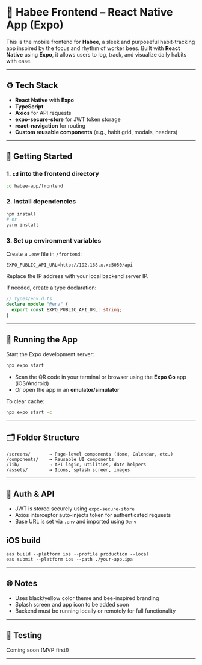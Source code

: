 # 🐝 Habee Frontend – React Native App (Expo)

This is the mobile frontend for **Habee**, a sleek and purposeful habit-tracking app inspired by the focus and rhythm of worker bees. Built with **React Native** using **Expo**, it allows users to log, track, and visualize daily habits with ease.

---

## ⚙️ Tech Stack

- **React Native** with **Expo**
- **TypeScript**
- **Axios** for API requests
- **expo-secure-store** for JWT token storage
- **react-navigation** for routing
- **Custom reusable components** (e.g., habit grid, modals, headers)

---

## 🚀 Getting Started

### 1. `cd` into the frontend directory

```bash
cd habee-app/frontend
```

### 2. Install dependencies

```bash
npm install
# or
yarn install
```

### 3. Set up environment variables

Create a `.env` file in `/frontend`:

```env
EXPO_PUBLIC_API_URL=http://192.168.x.x:5050/api
```

Replace the IP address with your local backend server IP.

If needed, create a type declaration:

```ts
// types/env.d.ts
declare module "@env" {
  export const EXPO_PUBLIC_API_URL: string;
}
```

---

## 📱 Running the App

Start the Expo development server:

```bash
npx expo start
```

- Scan the QR code in your terminal or browser using the **Expo Go** app (iOS/Android)
- Or open the app in an **emulator/simulator**

To clear cache:

```bash
npx expo start -c
```

---

## 🗂️ Folder Structure

```
/screens/       → Page-level components (Home, Calendar, etc.)
/components/    → Reusable UI components
/lib/           → API logic, utilities, date helpers
/assets/        → Icons, splash screen, images
```

---

## 🔐 Auth & API

- JWT is stored securely using `expo-secure-store`
- Axios interceptor auto-injects token for authenticated requests
- Base URL is set via `.env` and imported using `@env`

## iOS build

```
eas build --platform ios --profile production --local
eas submit --platform ios --path ./your-app.ipa
```

---

## 🌐 Notes

- Uses black/yellow color theme and bee-inspired branding
- Splash screen and app icon to be added soon
- Backend must be running locally or remotely for full functionality

---

## 🧪 Testing

Coming soon (MVP first!)

---
